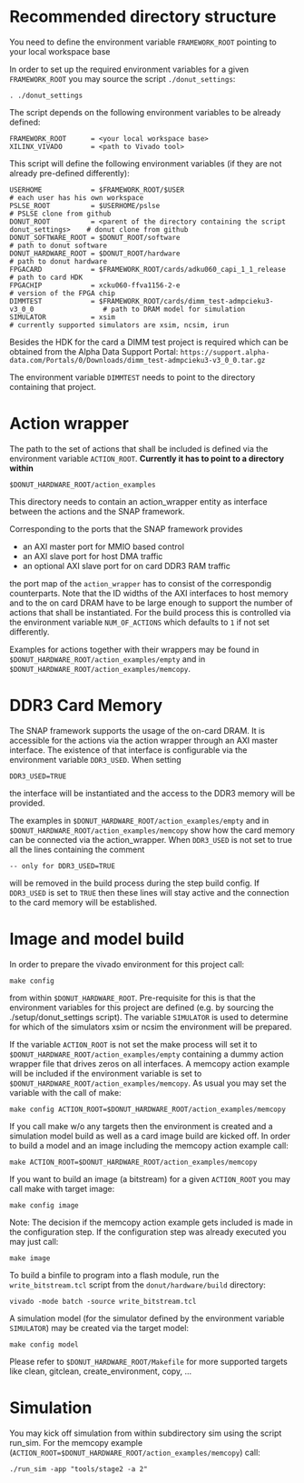 # Recommended directory structure

You need to define 
    the environment variable `FRAMEWORK_ROOT` pointing to your local workspace base
    
In order to set up the required environment variables for a given `FRAMEWORK_ROOT` you may source the script `./donut_settings`:

    . ./donut_settings

The script depends on the following environment variables to be already defined:

    FRAMEWORK_ROOT      = <your local workspace base>
    XILINX_VIVADO       = <path to Vivado tool>

This script will define the following environment variables (if they are not already pre-defined
differently):

    USERHOME            = $FRAMEWORK_ROOT/$USER                                             # each user has his own workspace
    PSLSE_ROOT          = $USERHOME/pslse                                                   # PSLSE clone from github
    DONUT_ROOT          = <parent of the directory containing the script donut_settings>    # donut clone from github
    DONUT_SOFTWARE_ROOT = $DONUT_ROOT/software                                              # path to donut software
    DONUT_HARDWARE_ROOT = $DONUT_ROOT/hardware                                              # path to donut hardware
    FPGACARD            = $FRAMEWORK_ROOT/cards/adku060_capi_1_1_release                    # path to card HDK
    FPGACHIP            = xcku060-ffva1156-2-e                                              # version of the FPGA chip
    DIMMTEST            = $FRAMEWORK_ROOT/cards/dimm_test-admpcieku3-v3_0_0                 # path to DRAM model for simulation
    SIMULATOR           = xsim                                                              # currently supported simulators are xsim, ncsim, irun

Besides the HDK for the card a DIMM test project is required which can be obtained from
the Alpha Data Support Portal:
`https://support.alpha-data.com/Portals/0/Downloads/dimm_test-admpcieku3-v3_0_0.tar.gz`

The environment variable `DIMMTEST` needs to point to the directory containing that project.

# Action wrapper

The path to the set of actions that shall be included is defined via the environment variable `ACTION_ROOT`.
**Currently it has to point to a directory within**

    $DONUT_HARDWARE_ROOT/action_examples

This directory needs to contain an action_wrapper entity as interface between the actions and the SNAP framework.

Corresponding to the ports that the SNAP framework provides
* an AXI master port for MMIO based control
* an AXI slave port for host DMA traffic
* an optional AXI slave port for on card DDR3 RAM traffic

the port map of the `action_wrapper` has to consist of the correspondig counterparts.
Note that the ID widths of the AXI interfaces to host memory and to the on card DRAM have to be large enough to support the number of actions that shall be instantiated.
For the build process this is controlled via the environment variable `NUM_OF_ACTIONS` which defaults to `1` if not set differently.

Examples for actions together with their wrappers may be found in `$DONUT_HARDWARE_ROOT/action_examples/empty` and in `$DONUT_HARDWARE_ROOT/action_examples/memcopy`.


# DDR3 Card Memory

The SNAP framework supports the usage of the on-card DRAM. It is accessible for the actions via the action wrapper through an AXI master interface. The existence of that interface is configurable via the environment variable `DDR3_USED`. When setting

    DDR3_USED=TRUE

the interface will be instantiated and the access to the DDR3 memory will be provided.

The examples in `$DONUT_HARDWARE_ROOT/action_examples/empty` and in `$DONUT_HARDWARE_ROOT/action_examples/memcopy` show how the card memory can be connected via the action_wrapper. When `DDR3_USED` is not set to true all the lines containing the comment

    -- only for DDR3_USED=TRUE

will be removed in the build process during the step build config. If `DDR3_USED` is set to `TRUE` then these lines will stay active and the connection to the card memory will be established.

# Image and model build

In order to prepare the vivado environment for this project call:

    make config

from within `$DONUT_HARDWARE_ROOT`. Pre-requisite for this is that the environment variables for this project
are defined (e.g. by sourcing the ./setup/donut_settings script).
The variable `SIMULATOR` is used to determine for which of the simulators xsim or ncsim
the environment will be prepared. 

If the variable `ACTION_ROOT` is not set the make process will set it to `$DONUT_HARDWARE_ROOT/action_examples/empty`
containing a dummy action wrapper file that drives zeros on all interfaces.
A memcopy action example will be included if the environment variable  is set to
`$DONUT_HARDWARE_ROOT/action_examples/memcopy`.
As usual you may set the variable with the call of make:

    make config ACTION_ROOT=$DONUT_HARDWARE_ROOT/action_examples/memcopy

If you call make w/o any targets then the environment is created and a simulation model build
as well as a card image build are kicked off.
In order to build a model and an image including the memcopy action example call:

    make ACTION_ROOT=$DONUT_HARDWARE_ROOT/action_examples/memcopy

If you want to build an image (a bitstream) for a given `ACTION_ROOT` you may call make with target image:

    make config image

Note: The decision if the memcopy action example gets included is made in the configuration step.
If the configuration step was already executed you may just call:

    make image

To build a binfile to program into a flash module, run the `write_bitstream.tcl` script from the `donut/hardware/build` directory:

    vivado -mode batch -source write_bitstream.tcl

A simulation model (for the simulator defined by the environment variable `SIMULATOR`) may be created
via the target model:

    make config model

Please refer to `$DONUT_HARDWARE_ROOT/Makefile` for more supported targets like clean, gitclean, create_environment, copy, ...

# Simulation

You may kick off simulation from within subdirectory sim using the script run_sim.
For the memcopy example (`ACTION_ROOT=$DONUT_HARDWARE_ROOT/action_examples/memcopy`) call:

    ./run_sim -app "tools/stage2 -a 2"
